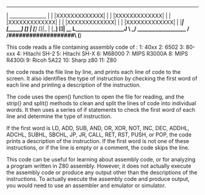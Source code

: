  ___________________
 | _______________ |
 | |XXXXXXXXXXXXX| |
 | |XXXXXXXXXXXXX| |
 | |XXXXXXXXXXXXX| |
 | |XXXXXXXXXXXXX| |
 | |XXXXXXXXXXXXX| |
 |_________________|
     _[_______]_
 ___[___________]___
|         [_____] []|__
|         [_____] []|  \__
L___________________J     \ \___\/
 ___________________      /\
/###################\    (__)
                      
                      
This code reads a file containing  assembly code of :
1: 40xx
2: 6502
3: 80-xxx
4: Hitachi SH-2
5: Hitachi SH-X
6: M68000
7: MIPS R3000A
8: MIPS R4300i
9: Ricoh 5A22
10: Sharp z80
11: Z80


the code reads the file line by line, and prints each line of code to the screen. It also identifies the type of instruction by checking the first word of each line and printing a description of the instruction.

The code uses the open() function to open the file for reading, and the strip() and split() methods to clean and split the lines of code into individual words. It then uses a series of if statements to check the first word of each line and determine the type of instruction.

If the first word is LD, ADD, SUB, AND, OR, XOR, NOT, INC, DEC, ADDHL, ADCHL, SUBHL, SBCHL, JP, JR, CALL, RET, RST, PUSH, or POP, the code prints a description of the instruction. If the first word is not one of these instructions, or if the line is empty or a comment, the code skips the line.

This code can be useful for learning about  assembly code, or for analyzing a program written in Z80 assembly. However, it does not actually execute the assembly code or produce any output other than the descriptions of the instructions. To actually execute the assembly code and produce output, you would need to use an assembler and  emulator or simulator.                  
                      
